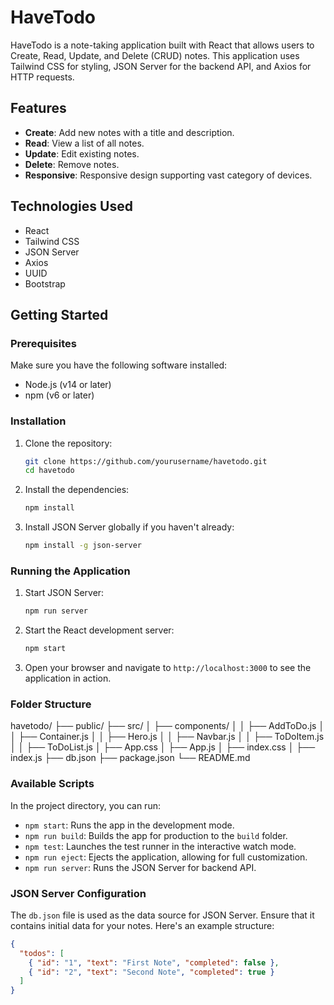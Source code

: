 # HaveTodo

HaveTodo is a note-taking application built with React that allows users to Create, Read, Update, and Delete (CRUD) notes. This application uses Tailwind CSS for styling, JSON Server for the backend API, and Axios for HTTP requests.

## Features

- **Create**: Add new notes with a title and description.
- **Read**: View a list of all notes.
- **Update**: Edit existing notes.
- **Delete**: Remove notes.
- **Responsive**: Responsive design supporting vast category of devices.

## Technologies Used

- React
- Tailwind CSS
- JSON Server
- Axios
- UUID
- Bootstrap

## Getting Started

### Prerequisites

Make sure you have the following software installed:

- Node.js (v14 or later)
- npm (v6 or later)

### Installation

1. Clone the repository:

    ```bash
    git clone https://github.com/yourusername/havetodo.git
    cd havetodo
    ```

2. Install the dependencies:

    ```bash
    npm install
    ```

3. Install JSON Server globally if you haven't already:

    ```bash
    npm install -g json-server
    ```

### Running the Application

1. Start JSON Server:

    ```bash
    npm run server
    ```

2. Start the React development server:

    ```bash
    npm start
    ```

3. Open your browser and navigate to `http://localhost:3000` to see the application in action.

### Folder Structure

havetodo/
├── public/
├── src/
│ ├── components/
│ │ ├── AddToDo.js
│ │ ├── Container.js
│ │ ├── Hero.js
│ │ ├── Navbar.js
│ │ ├── ToDoItem.js
│ │ ├── ToDoList.js
│ ├── App.css
│ ├── App.js
│ ├── index.css
│ ├── index.js
├── db.json
├── package.json
└── README.md


### Available Scripts

In the project directory, you can run:

- `npm start`: Runs the app in the development mode.
- `npm run build`: Builds the app for production to the `build` folder.
- `npm test`: Launches the test runner in the interactive watch mode.
- `npm run eject`: Ejects the application, allowing for full customization.
- `npm run server`: Runs the JSON Server for backend API.

### JSON Server Configuration

The `db.json` file is used as the data source for JSON Server. Ensure that it contains initial data for your notes. Here's an example structure:

```json
{
  "todos": [
    { "id": "1", "text": "First Note", "completed": false },
    { "id": "2", "text": "Second Note", "completed": true }
  ]
}

